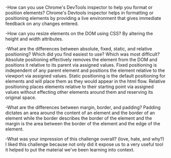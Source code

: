 -How can you use Chrome's DevTools inspector to help you format or position elements?
Chrome's Devtools inspector helps in formatting or positioning elements by providing a live environment that gives immediate feedback on any changes entered.

-How can you resize elements on the DOM using CSS?
By altering the height and width attributes.

-What are the differences between absolute, fixed, static, and relative positioning? Which did you find easiest to use? Which was most difficult?
Absolute positioning effectively removes the element from the DOM and positions it relative to its parent via assigned values. Fixed positioning is independent of any parent element and positions the element relative to the viewport via assigned values. Static positioning is the default positioning for elements and will place them as they would appear in the html flow. Relative positioning places elements relative to their starting point via assigned values without effecting other elements around them and reserving its original space.

-What are the differences between margin, border, and padding?
Padding dictates an area around the content of an element and the border of an element while the border describes the border of the element and the margin is the area between the border of the element and the edge of the element.  

-What was your impression of this challenge overall? (love, hate, and why?)
I liked this challenge because not only did it expose us to a very useful tool it helped to put the material we've been learning into context.